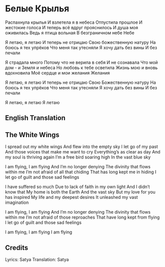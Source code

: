 # Белые Крылья

Распахнула крылья
И взлетела я в небеса
Отпустила прошлое
И жестокие голоса
И теперь всё вдруг прояснилось
И душа моя оживилась
Ведь я птица вольная
В безграничном небе
Небе

Я летаю, я летаю
И теперь не отрицаю
Свою божественную натуру
На боюсь я тех упрёков
Что меня так утесняли
Я хочу дать без вины
И без печали

Я страдала много
Потому что не верила в себя
И не сознавала
Что мой дом - и Земля и небеса
Но любовь к тебе осветила
Жизнь мою и вновь вдохновила
Моё сердце и мои желания
Желания

Я летаю, я летаю
И теперь не отрицаю
Свою Божественную натуру
На боюсь я тех упрёков
Что меня так утесняли
Я хочу дать без вины
И без печали

Я летаю, я летаю
Я летаю

## English Translation

## The White Wings

I spread out my white wings
And flew into the empty sky
I let go of my past
And those voices that make me want to cry
Everything’s as clear as day
And my soul is thriving again
I’m a free bird soaring high
In the vast blue sky

I am flying, I am flying
And I’m no longer denying
The divinity that flows within me
I’m not afraid of all that chiding
That has long kept me in hiding
I let go of guilt and those sad feelings

I have suffered so much
Due to lack of faith in my own light
And I didn’t know that
My home is both the Earth
And the vast sky
But my love for you has inspired
My life and my deepest desires
It unleashed my vast imagination

I am flying, I am flying
And I’m no longer denying
The divinity that flows within me
I’m not afraid of those reproaches
That have long kept from flying
I let go of guilt and those sad feelings

I am flying, I am flying
I am flying

## Credits

Lyrics: Satya
Translation: Satya

